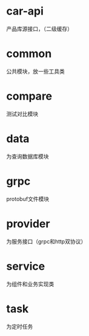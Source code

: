 # car-api
产品库源接口，（二级缓存）
# common
公共模块，放一些工具类
# compare
测试对比模块
# data
为查询数据库模块
# grpc
protobuf文件模块
# provider
为服务接口（grpc和http双协议）
# service
为组件和业务实现类
# task
为定时任务
